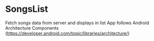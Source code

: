 # SongsList

Fetch songs data from server and displays in list
App follows Android Architecture Components (https://developer.android.com/topic/libraries/architecture/)
